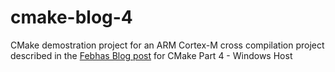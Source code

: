 # cmake-blog-4
CMake demostration project for an ARM Cortex-M cross compilation project 
described in the [Febhas Blog post](https://blog.feabhas.com/category/build-systems/) 
for CMake Part 4 - Windows Host

